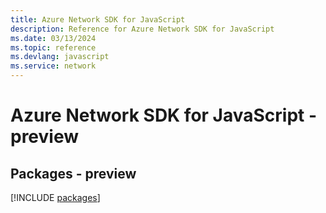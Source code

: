 ```yaml
---
title: Azure Network SDK for JavaScript
description: Reference for Azure Network SDK for JavaScript
ms.date: 03/13/2024
ms.topic: reference
ms.devlang: javascript
ms.service: network
---
```

# Azure Network SDK for JavaScript - preview
## Packages - preview
[!INCLUDE [packages](network-index.md)]